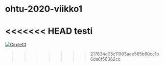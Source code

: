 # ohtu-2020-viikko1

<<<<<<< HEAD
testi
=======
[![CircleCI](https://circleci.com/gh/tsalohei/ohtu-2020-viikko1.svg?style=svg)](https://circleci.com/gh/tsalohei/ohtu-2020-viikko1)
>>>>>>> 217634e05c11003aee585b60cc1b6da6f56362cc
